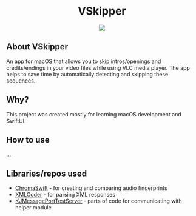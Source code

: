 <!--suppress ALL -->
<h1 align="center">VSkipper</h1>
<p align="center">
<img src="https://img.shields.io/badge/macOS-%3E%3D%2013-orange"/>
</p>

## About VSkipper
An app for macOS that allows you 
to skip intros/openings and credits/endings in your video files while using VLC 
media player. The app helps to save time by automatically detecting and skipping these sequences.

## Why?
This project was created mostly for learning macOS development and SwiftUI.

## How to use
...

## Libraries/repos used
- [ChromaSwift](https://github.com/wallisch/ChromaSwift) - for creating and comparing audio fingerprints
- [XMLCoder](https://github.com/CoreOffice/XMLCoder) - for parsing XML responses
- [KJMessagePortTestServer](https://github.com/kristopherjohnson/KJMessagePortTestServer) - parts of code for communicating with helper module
